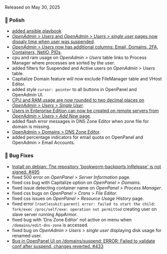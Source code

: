 Released on May 30, 2025

### 💅 Polish
- [added ansible playbook](/docs/admin/intro/#installation)
- [*OpenAdmin > Users* and *OpenAdmin > Users > single user* pages now dispaly time when user was suspended](https://i.postimg.cc/zBmj3QvP/2025-05-30-13-44.png).
- [*OpenAdmin > Users* now has additional columns: Email, Domains, 2FA, Containers, NetIO, PIDs](https://i.postimg.cc/7HhCGmSm/2025-05-29-19-06.png).
- cpu and ram usage on *OpenAdmin > Users* table links to Process Manager where processes are sorted by the user.
- added filters for Suspended and Active users on *OpenAdmin > Users* table.
- Capitalize Domain feature will now exclude FileManager table and VHost Editor.
- added style `cursor: pointer` to all buttons in OpenPanel and OpenAdmin UI.
- [CPU and RAM usage are now rounded to two decimal places on *OpenAdmin > Users > Single User*](https://i.postimg.cc/Hsynwt74/2025-05-28-13-06.png).
- [Users in Enterprise Edition can now be created on remote servers from *OpenAdmin > Users > Add New* page](https://i.postimg.cc/Dwp6Zy6m/2025-05-28-17-19.png).
- added flash error messages in DNS Zone Editor when zone file for domain is missing.
- [OpenAdmin > Domains > DNS Zone Editor](https://i.postimg.cc/CwNWBppg/2025-05-29-14-02.png).
- added percentage indicators for email quota on OpenPanel and OpenAdmin > Email Accounts.

### 🐛 Bug Fixes
- [Install on debian: The repository 'bookworm-backports InRelease' is not signed. #495](https://github.com/stefanpejcic/OpenPanel/issues/495)
- fixed 500 error on *OpenPanel > Server Information* page.
- fixed css bug with Capitalize option on *OpenPanel > Domains*.
- fixed issue detecting container name on *OpenPanel > Process Manager*.
- fixed css bugs on *OpenPanel > Crons > File Editor*.
- fixed css issues on *OpenPanel > Resource Usage History* page.
- fixed error `[rootlesskit:parent] error: failed to start the child: fork/exec /proc/self/exe: operation not permitted` creating user on slave server running AppArmor.
- fixed bug with 'Dns Zone Editor' not active on menu when `/domains/edit-dns-zone` is accessed.
- fixed bug on *OpenAdmin > Users > single user* displaying disk usage for renamed user.
- [Bug in OpenPanel UI on /domains/suspend: ERROR: Failed to validate conf after suspend, changes reverted. #433](https://github.com/stefanpejcic/OpenPanel/issues/433)
